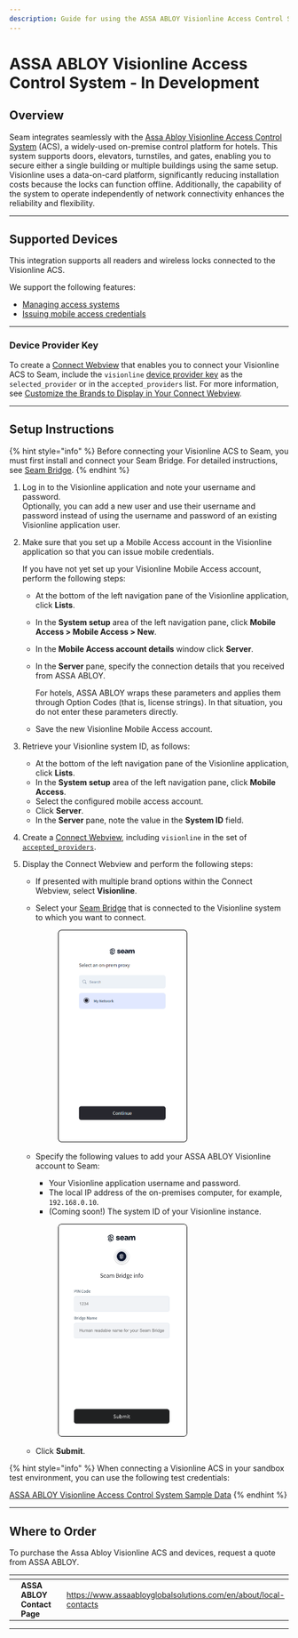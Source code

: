 ```yaml
---
description: Guide for using the ASSA ABLOY Visionline Access Control System with Seam
---
```


# ASSA ABLOY Visionline Access Control System - In Development

## Overview

Seam integrates seamlessly with the [Assa Abloy Visionline Access Control System](https://www.assaabloyglobalsolutions.com/en/hospitality-solutions/access-management-systems-for-hotels#gw-group-text-and-media-14987d7731) (ACS), a widely-used on-premise control platform for hotels. This system supports doors, elevators, turnstiles, and gates, enabling you to secure either a single building or multiple buildings using the same setup. Visionline uses a data-on-card platform, significantly reducing installation costs because the locks can function offline. Additionally, the capability of the system to operate independently of network connectivity enhances the reliability and flexibility.

***

## Supported Devices

This integration supports all readers and wireless locks connected to the Visionline ACS.

We support the following features:

* [Managing access systems](../../products/access-systems/)
* [Issuing mobile access credentials](../../products/mobile-access-in-development/)

***

### Device Provider Key

To create a [Connect Webview](../../core-concepts/connect-webviews/) that enables you to connect your Visionline ACS to Seam, include the `visionline` [device provider key](../../api-clients/connect-webviews/#device-provider-keys) as the `selected_provider` or in the `accepted_providers` list. For more information, see [Customize the Brands to Display in Your Connect Webview](../../core-concepts/connect-webviews/customizing-connect-webviews.md#customize-the-brands-to-display-in-your-connect-webviews).

***

## Setup Instructions

{% hint style="info" %}
Before connecting your Visionline ACS to Seam, you must first install and connect your Seam Bridge. For detailed instructions, see [Seam Bridge](../../products/seam-bridge-in-development.md).
{% endhint %}

1. Log in to the Visionline application and note your username and password.\
   Optionally, you can add a new user and use their username and password instead of using the username and password of an existing Visionline application user.
2.  Make sure that you set up a Mobile Access account in the Visionline application so that you can issue mobile credentials.

    If you have not yet set up your Visionline Mobile Access account, perform the following steps:

    * At the bottom of the left navigation pane of the Visionline application, click **Lists**.
    * In the **System setup** area of the left navigation pane, click **Mobile Access > Mobile Access > New**.
    * In the **Mobile Access account details** window click **Server**.
    *   In the **Server** pane, specify the connection details that you received from ASSA ABLOY.

        For hotels, ASSA ABLOY wraps these parameters and applies them through Option Codes (that is, license strings). In that situation, you do not enter these parameters directly.
    * Save the new Visionline Mobile Access account.
3. Retrieve your Visionline system ID, as follows:
   * At the bottom of the left navigation pane of the Visionline application, click **Lists**.
   * In the **System setup** area of the left navigation pane, click **Mobile Access**.
   * Select the configured mobile access account.
   * Click **Server**.
   * In the **Server** pane, note the value in the **System ID** field.
4. Create a [Connect Webview](../../core-concepts/connect-webviews/), including `visionline` in the set of [`accepted_providers`](../../api-clients/connect-webviews/#connect\_webview-properties).
5. Display the Connect Webview and perform the following steps:
   * If presented with multiple brand options within the Connect Webview, select **Visionline**.
   *   Select your [Seam Bridge](../../products/seam-bridge-in-development.md) that is connected to the Visionline system to which you want to connect.

       <figure><img src="../../.gitbook/assets/connect-webview-sel-on-prem-proxy.png" alt="In the Connect Webview, select your Seam Bridge." width="233"><figcaption></figcaption></figure>
   *   Specify the following values to add your ASSA ABLOY Visionline account to Seam:

       * Your Visionline application username and password.
       * The local IP address of the on-premises computer, for example, `192.168.0.10`.
       * (Coming soon!) The  system ID of your Visionline instance.



       <figure><img src="../../.gitbook/assets/connect-webview-visionline-credentials.png" alt="In the Connect Webview, specify your Visionline credentials." width="233"><figcaption></figcaption></figure>
   * Click **Submit**.

{% hint style="info" %}
When connecting a Visionline ACS in your sandbox test environment, you can use the following test credentials:

[ASSA ABLOY Visionline Access Control System Sample Data](../sandbox-and-sample-data/assa-abloy-visionline-access-management-system-sample-data.md)
{% endhint %}

***

## Where to Order

To purchase the Assa Abloy Visionline ACS and devices, request a quote from ASSA ABLOY.

<table data-card-size="large" data-view="cards"><thead><tr><th></th><th></th><th></th><th data-hidden data-card-target data-type="content-ref"></th><th data-hidden data-card-cover data-type="files"></th></tr></thead><tbody><tr><td></td><td><strong>ASSA ABLOY Contact Page</strong></td><td></td><td><a href="https://www.assaabloyglobalsolutions.com/en/about/local-contacts">https://www.assaabloyglobalsolutions.com/en/about/local-contacts</a></td><td><a href="../../.gitbook/assets/image (1).png">image (1).png</a></td></tr></tbody></table>

***

